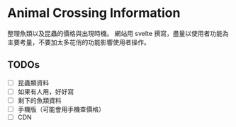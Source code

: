 # Animal Crossing Information

整理魚類以及昆蟲的價格與出現時機。
網站用 svelte 撰寫，盡量以使用者功能為主要考量，不要加太多花俏的功能影響使用者操作。

## TODOs

- [ ] 昆蟲類資料
- [ ] 如果有人用，好好寫
- [ ] 剩下的魚類資料
- [ ] 手機版（可能會用手機查價格）
- [ ] CDN
